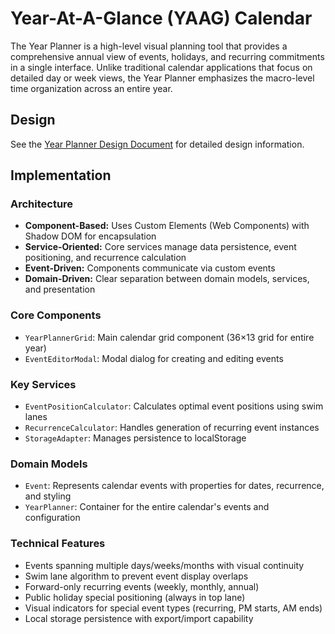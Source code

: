 # Year-At-A-Glance (YAAG) Calendar

The Year Planner is a high-level visual planning tool that provides a comprehensive annual view of events, holidays, and recurring commitments in a single interface. Unlike traditional calendar applications that focus on detailed day or week views, the Year Planner emphasizes the macro-level time organization across an entire year.

## Design

See the [Year Planner Design Document](doc/design.md) for detailed design information.

## Implementation

### Architecture
- **Component-Based:** Uses Custom Elements (Web Components) with Shadow DOM for encapsulation
- **Service-Oriented:** Core services manage data persistence, event positioning, and recurrence calculation
- **Event-Driven:** Components communicate via custom events
- **Domain-Driven:** Clear separation between domain models, services, and presentation

### Core Components
- `YearPlannerGrid`: Main calendar grid component (36×13 grid for entire year)
- `EventEditorModal`: Modal dialog for creating and editing events

### Key Services
- `EventPositionCalculator`: Calculates optimal event positions using swim lanes
- `RecurrenceCalculator`: Handles generation of recurring event instances
- `StorageAdapter`: Manages persistence to localStorage

### Domain Models
- `Event`: Represents calendar events with properties for dates, recurrence, and styling
- `YearPlanner`: Container for the entire calendar's events and configuration

### Technical Features
- Events spanning multiple days/weeks/months with visual continuity
- Swim lane algorithm to prevent event display overlaps
- Forward-only recurring events (weekly, monthly, annual)
- Public holiday special positioning (always in top lane)
- Visual indicators for special event types (recurring, PM starts, AM ends)
- Local storage persistence with export/import capability
